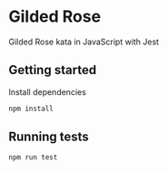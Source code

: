 # Gilded Rose

Gilded Rose kata in JavaScript with Jest

## Getting started

Install dependencies

```sh
npm install
```

## Running tests

```sh
npm run test
```
